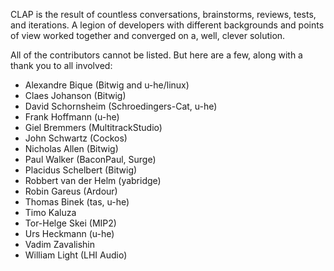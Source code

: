 CLAP is the result of countless conversations, brainstorms, reviews, tests,
and iterations. A legion of developers with different backgrounds and points
of view worked together and converged on a, well, clever solution.

All of the contributors cannot be listed. But here are a few, along with a
thank you to all involved:

- Alexandre Bique (Bitwig and u-he/linux)
- Claes Johanson (Bitwig)
- David Schornsheim (Schroedingers-Cat, u-he)
- Frank Hoffmann (u-he)
- Giel Bremmers (MultitrackStudio)
- John Schwartz (Cockos)
- Nicholas Allen (Bitwig)
- Paul Walker (BaconPaul, Surge)
- Placidus Schelbert (Bitwig)
- Robbert van der Helm (yabridge)
- Robin Gareus (Ardour)
- Thomas Binek (tas, u-he)
- Timo Kaluza
- Tor-Helge Skei (MIP2)
- Urs Heckmann (u-he)
- Vadim Zavalishin
- William Light (LHI Audio)
